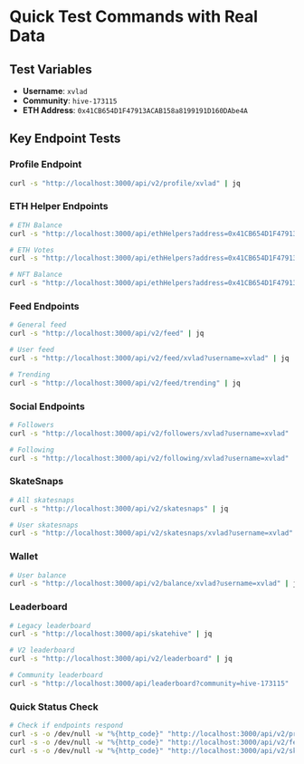 # Quick Test Commands with Real Data

## Test Variables
- **Username**: `xvlad`
- **Community**: `hive-173115`
- **ETH Address**: `0x41CB654D1F47913ACAB158a8199191D160DAbe4A`

## Key Endpoint Tests

### Profile Endpoint
```bash
curl -s "http://localhost:3000/api/v2/profile/xvlad" | jq
```

### ETH Helper Endpoints  
```bash
# ETH Balance
curl -s "http://localhost:3000/api/ethHelpers?address=0x41CB654D1F47913ACAB158a8199191D160DAbe4A&method=balance" | jq

# ETH Votes
curl -s "http://localhost:3000/api/ethHelpers?address=0x41CB654D1F47913ACAB158a8199191D160DAbe4A&method=votes" | jq

# NFT Balance
curl -s "http://localhost:3000/api/ethHelpers?address=0x41CB654D1F47913ACAB158a8199191D160DAbe4A&method=skatehiveNFTBalance" | jq
```

### Feed Endpoints
```bash
# General feed
curl -s "http://localhost:3000/api/v2/feed" | jq

# User feed  
curl -s "http://localhost:3000/api/v2/feed/xvlad?username=xvlad" | jq

# Trending
curl -s "http://localhost:3000/api/v2/feed/trending" | jq
```

### Social Endpoints
```bash
# Followers
curl -s "http://localhost:3000/api/v2/followers/xvlad?username=xvlad" | jq

# Following
curl -s "http://localhost:3000/api/v2/following/xvlad?username=xvlad" | jq
```

### SkateSnaps
```bash  
# All skatesnaps
curl -s "http://localhost:3000/api/v2/skatesnaps" | jq

# User skatesnaps
curl -s "http://localhost:3000/api/v2/skatesnaps/xvlad?username=xvlad" | jq
```

### Wallet
```bash
# User balance
curl -s "http://localhost:3000/api/v2/balance/xvlad?username=xvlad" | jq
```

### Leaderboard
```bash  
# Legacy leaderboard
curl -s "http://localhost:3000/api/skatehive" | jq

# V2 leaderboard  
curl -s "http://localhost:3000/api/v2/leaderboard" | jq

# Community leaderboard
curl -s "http://localhost:3000/api/leaderboard?community=hive-173115" | jq
```

### Quick Status Check
```bash
# Check if endpoints respond
curl -s -o /dev/null -w "%{http_code}" "http://localhost:3000/api/v2/profile/xvlad" && echo " - Profile"
curl -s -o /dev/null -w "%{http_code}" "http://localhost:3000/api/v2/feed" && echo " - Feed"  
curl -s -o /dev/null -w "%{http_code}" "http://localhost:3000/api/v2/skatesnaps" && echo " - SkateSnaps"
```
